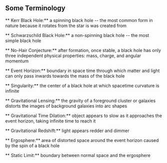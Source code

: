 ## Some Terminology

** Kerr Black Hole:** a spinning black hole -- the most common form in nature because it rotates from the star is was created from

** Schwarzschild Black Hole:** a non-spinning black hole -- the most simple black hole

** No-Hair Conjecture:** after formation, once stable, a black hole has only three independent physical properties: mass, charge, and angular momentum

** Event Horizon:** boundary in space time through which matter and light can only pass inwards towards the mass of the black hole

** Singularity:** the center of a black hole at which spacetime curvature is infinite

** Gravitational Lensing:** the gravity of a foreground cluster or galaxies distorts the images of background galaxies into arc shapes

** Gravitational Time Dilation:** object appears to slow as it approaches the event horizon, taking infinite time to reach it

** Gravitational Redshift:** light appears redder and dimmer

** Ergosphere:** area of distorted space around the event horizon caused by the spin of a black hole

** Static Limit:** boundary between normal space and the ergosphere
